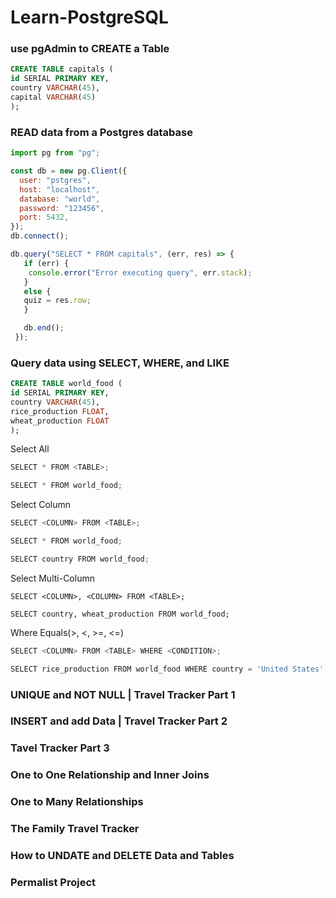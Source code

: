 # Learn-PostgreSQL

### use pgAdmin to CREATE a Table
```sql
CREATE TABLE capitals (
id SERIAL PRIMARY KEY,
country VARCHAR(45),
capital VARCHAR(45)
);
```

### READ data from a Postgres database
```js
import pg from "pg";

const db = new pg.Client({
  user: "pstgres",
  host: "localhost",
  database: "world",
  password: "123456",
  port: 5432,
});
db.connect();

db.query("SELECT * FROM capitals", (err, res) => {
   if (err) {
    console.error("Error executing query", err.stack);
   }
   else {
   quiz = res.row;
   }

   db.end();
 });
```


### Query data using SELECT, WHERE, and LIKE
```sql
CREATE TABLE world_food (
id SERIAL PRIMARY KEY,
country VARCHAR(45),
rice_production FLOAT,
wheat_production FLOAT
);
```
Select All
```python
SELECT * FROM <TABLE>;

SELECT * FROM world_food;
```
Select Column
```python
SELECT <COLUMN> FROM <TABLE>;

SELECT * FROM world_food;

SELECT country FROM world_food;
```
Select Multi-Column
```pyhton
SELECT <COLUMN>, <COLUMN> FROM <TABLE>;

SELECT country, wheat_production FROM world_food;
```
Where Equals(>, <, >=, <=)
```python
SELECT <COLUMN> FROM <TABLE> WHERE <CONDITION>;

SELECT rice_production FROM world_food WHERE country = 'United States';
```

### UNIQUE and NOT NULL | Travel Tracker Part 1

### INSERT and add Data | Travel Tracker Part 2

### Tavel Tracker Part 3

### One to One Relationship and Inner Joins

### One to Many Relationships

### The Family Travel Tracker

### How to UNDATE and DELETE Data and Tables

### Permalist Project
